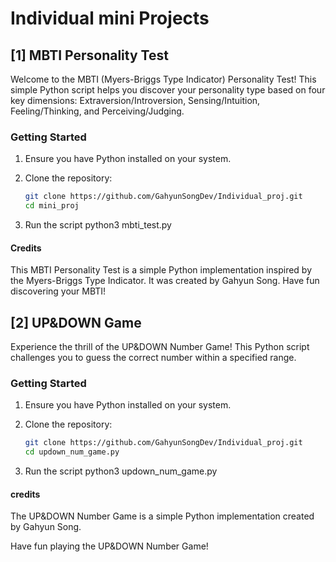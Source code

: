# Individual mini Projects

## [1] MBTI Personality Test

Welcome to the MBTI (Myers-Briggs Type Indicator) Personality Test! 
This simple Python script helps you discover your personality type based on four key dimensions: Extraversion/Introversion, Sensing/Intuition, Feeling/Thinking, and Perceiving/Judging.

### Getting Started

1. Ensure you have Python installed on your system.

2. Clone the repository:
   ```bash
   git clone https://github.com/GahyunSongDev/Individual_proj.git
   cd mini_proj

3. Run the script
    python3 mbti_test.py

#### Credits
This MBTI Personality Test is a simple Python implementation inspired by the Myers-Briggs Type Indicator. It was created by Gahyun Song.
Have fun discovering your MBTI!


## [2] UP&DOWN Game

Experience the thrill of the UP&DOWN Number Game! This Python script challenges you to guess the correct number within a specified range.

### Getting Started

1. Ensure you have Python installed on your system.

2. Clone the repository:
   ```bash
   git clone https://github.com/GahyunSongDev/Individual_proj.git
   cd updown_num_game.py

3. Run the script
    python3 updown_num_game.py

#### credits
The UP&DOWN Number Game is a simple Python implementation created by Gahyun Song.

Have fun playing the UP&DOWN Number Game!
